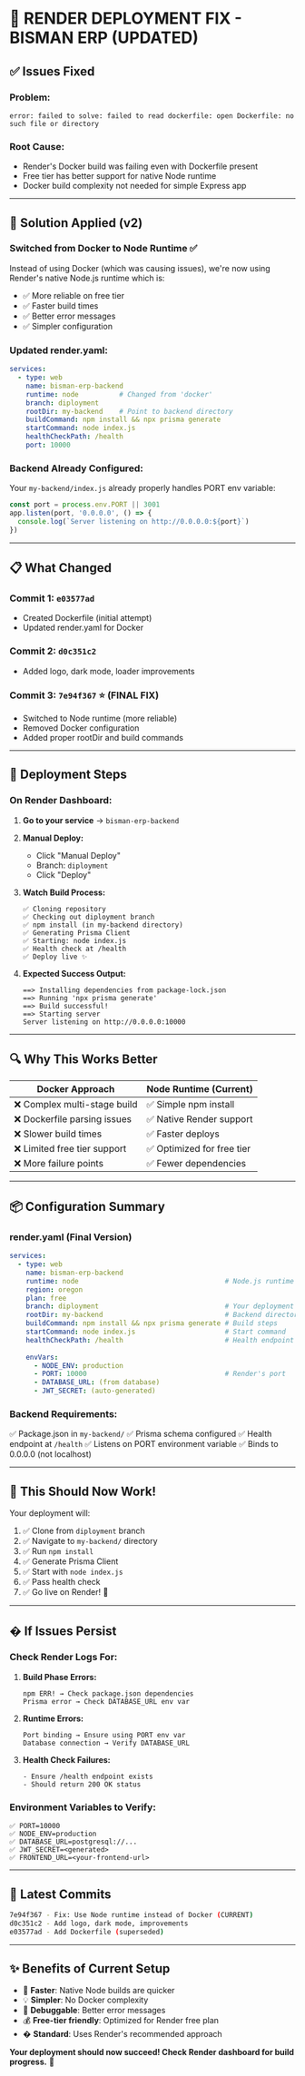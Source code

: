 # 🚀 RENDER DEPLOYMENT FIX - BISMAN ERP (UPDATED)

## ✅ Issues Fixed

### **Problem:**
```
error: failed to solve: failed to read dockerfile: open Dockerfile: no such file or directory
```

### **Root Cause:**
- Render's Docker build was failing even with Dockerfile present
- Free tier has better support for native Node runtime
- Docker build complexity not needed for simple Express app

---

## 🔧 Solution Applied (v2)

### **Switched from Docker to Node Runtime** ✅

Instead of using Docker (which was causing issues), we're now using Render's native Node.js runtime which is:
- ✅ More reliable on free tier
- ✅ Faster build times
- ✅ Better error messages
- ✅ Simpler configuration

### **Updated render.yaml:**
```yaml
services:
  - type: web
    name: bisman-erp-backend
    runtime: node          # Changed from 'docker'
    branch: diployment
    rootDir: my-backend    # Point to backend directory
    buildCommand: npm install && npx prisma generate
    startCommand: node index.js
    healthCheckPath: /health
    port: 10000
```

### **Backend Already Configured:**
Your `my-backend/index.js` already properly handles PORT env variable:
```javascript
const port = process.env.PORT || 3001
app.listen(port, '0.0.0.0', () => {
  console.log(`Server listening on http://0.0.0.0:${port}`)
})
```

---

## 📋 What Changed

### **Commit 1: `e03577ad`** 
- Created Dockerfile (initial attempt)
- Updated render.yaml for Docker

### **Commit 2: `d0c351c2`**
- Added logo, dark mode, loader improvements

### **Commit 3: `7e94f367` ⭐ (FINAL FIX)**
- Switched to Node runtime (more reliable)
- Removed Docker configuration
- Added proper rootDir and build commands

---

## 🎯 Deployment Steps

### **On Render Dashboard:**

1. **Go to your service** → `bisman-erp-backend`

2. **Manual Deploy:**
   - Click "Manual Deploy"
   - Branch: `diployment`
   - Click "Deploy"

3. **Watch Build Process:**
   ```
   ✅ Cloning repository
   ✅ Checking out diployment branch
   ✅ npm install (in my-backend directory)
   ✅ Generating Prisma Client
   ✅ Starting: node index.js
   ✅ Health check at /health
   ✅ Deploy live ✨
   ```

4. **Expected Success Output:**
   ```
   ==> Installing dependencies from package-lock.json
   ==> Running 'npx prisma generate'
   ==> Build successful!
   ==> Starting server
   Server listening on http://0.0.0.0:10000
   ```

---

## 🔍 Why This Works Better

| Docker Approach | Node Runtime (Current) |
|-----------------|----------------------|
| ❌ Complex multi-stage build | ✅ Simple npm install |
| ❌ Dockerfile parsing issues | ✅ Native Render support |
| ❌ Slower build times | ✅ Faster deploys |
| ❌ Limited free tier support | ✅ Optimized for free tier |
| ❌ More failure points | ✅ Fewer dependencies |

---

## 📦 Configuration Summary

### **render.yaml** (Final Version)
```yaml
services:
  - type: web
    name: bisman-erp-backend
    runtime: node                                    # Node.js runtime
    region: oregon
    plan: free
    branch: diployment                               # Your deployment branch
    rootDir: my-backend                              # Backend directory
    buildCommand: npm install && npx prisma generate # Build steps
    startCommand: node index.js                      # Start command
    healthCheckPath: /health                         # Health endpoint
    
    envVars:
      - NODE_ENV: production
      - PORT: 10000                                  # Render's port
      - DATABASE_URL: (from database)
      - JWT_SECRET: (auto-generated)
```

### **Backend Requirements:**
✅ Package.json in `my-backend/`
✅ Prisma schema configured
✅ Health endpoint at `/health`
✅ Listens on PORT environment variable
✅ Binds to 0.0.0.0 (not localhost)

---

## 🎉 This Should Now Work!

Your deployment will:
1. ✅ Clone from `diployment` branch
2. ✅ Navigate to `my-backend/` directory
3. ✅ Run `npm install`
4. ✅ Generate Prisma Client
5. ✅ Start with `node index.js`
6. ✅ Pass health check
7. ✅ Go live on Render! 🚀

---

## � If Issues Persist

### **Check Render Logs For:**

1. **Build Phase Errors:**
   ```
   npm ERR! → Check package.json dependencies
   Prisma error → Check DATABASE_URL env var
   ```

2. **Runtime Errors:**
   ```
   Port binding → Ensure using PORT env var
   Database connection → Verify DATABASE_URL
   ```

3. **Health Check Failures:**
   ```
   - Ensure /health endpoint exists
   - Should return 200 OK status
   ```

### **Environment Variables to Verify:**
```
✅ PORT=10000
✅ NODE_ENV=production
✅ DATABASE_URL=postgresql://...
✅ JWT_SECRET=<generated>
✅ FRONTEND_URL=<your-frontend-url>
```

---

## 📝 Latest Commits

```bash
7e94f367 - Fix: Use Node runtime instead of Docker (CURRENT)
d0c351c2 - Add logo, dark mode, improvements  
e03577ad - Add Dockerfile (superseded)
```

---

## ✨ Benefits of Current Setup

- 🚀 **Faster**: Native Node builds are quicker
- 💡 **Simpler**: No Docker complexity
- 🔧 **Debuggable**: Better error messages
- 💰 **Free-tier friendly**: Optimized for Render free plan
- � **Standard**: Uses Render's recommended approach

**Your deployment should now succeed! Check Render dashboard for build progress.** 🎉
